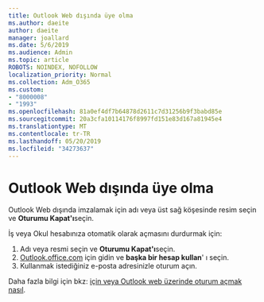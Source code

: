 ```yaml
---
title: Outlook Web dışında üye olma
ms.author: daeite
author: daeite
manager: joallard
ms.date: 5/6/2019
ms.audience: Admin
ms.topic: article
ROBOTS: NOINDEX, NOFOLLOW
localization_priority: Normal
ms.collection: Adm_O365
ms.custom:
- "8000008"
- "1993"
ms.openlocfilehash: 81a0ef4df7b64878d2611c7d31256b9f3babd85e
ms.sourcegitcommit: 20a3cfa10114176f8997fd151e83d167a81945e4
ms.translationtype: MT
ms.contentlocale: tr-TR
ms.lasthandoff: 05/20/2019
ms.locfileid: "34273637"
---
```

# <a name="how-to-sign-out-of-outlook-on-the-web"></a>Outlook Web dışında üye olma

Outlook Web dışında imzalamak için adı veya üst sağ köşesinde resim seçin ve **Oturumu Kapat'ı**seçin.

İş veya Okul hesabınıza otomatik olarak açmasını durdurmak için:

1. Adı veya resmi seçin ve **Oturumu Kapat'ı**seçin.
1. [Outlook.office.com](https://outlook.office.com/) için gidin ve **başka bir hesap kullan**' ı seçin.
1. Kullanmak istediğiniz e-posta adresinizle oturum açın.

Daha fazla bilgi için bkz: [için veya Outlook web üzerinde oturum açmak nasıl](https://support.office.com/article/763fab4d-0138-4814-b450-37fc286bcb79).